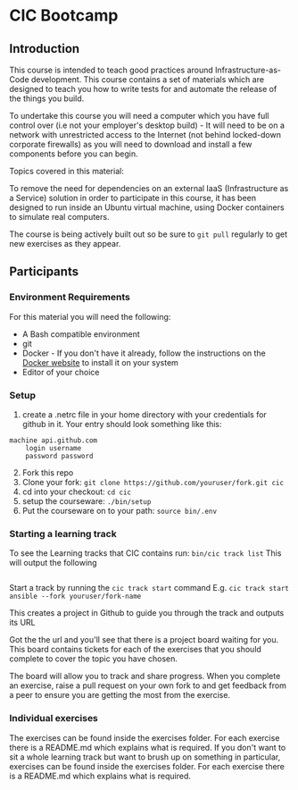 # CIC Bootcamp
## Introduction
This course is intended to teach good practices around Infrastructure-as-Code development. This course contains a set of materials which are designed to teach you how to write tests for and automate the release of the things you build.

To undertake this course you will need a computer which you have full control over (i.e not your employer's desktop build) - It will need to be on a network with unrestricted access to the Internet (not behind locked-down corporate firewalls) as you will need to download and install a few components before you can begin.

Topics covered in this material:


To remove the need for dependencies on an external IaaS (Infrastructure as a Service) solution in order to participate in this course, it has been designed to run inside an Ubuntu virtual machine, using Docker containers to simulate real computers.

The course is being actively built out so be sure to `git pull` regularly to get new exercises as they appear.

## Participants
### Environment Requirements
For this material you will need the following:
 - A Bash compatible environment
 - git
 - Docker - If you don't have it already, follow the instructions on the [Docker website](https://docs.docker.com/install/#next-release) to install it on your system
 - Editor of your choice

### Setup
1. create a .netrc file in your home directory with your credentials for github in it.
  Your entry should look something like this:
  ```
  machine api.github.com
      login username
      password password
  ```
  
2. Fork this repo
3. Clone your fork: `git clone https://github.com/youruser/fork.git cic`
4. cd into your checkout: `cd cic`
5. setup the courseware: `./bin/setup`
6. Put the courseware on to your path: `source bin/.env`

### Starting a learning track
To see the Learning tracks that CIC contains run: `bin/cic track list`
This will output the following
```

```

Start a track by running the `cic track start` command
E.g. `cic track start ansible --fork youruser/fork-name`

This creates a project in Github to guide you through the track and outputs its URL

Got the the url and you'll see that there is a project board waiting for you. This board contains tickets for each of the exercises that you should complete to cover the topic you have chosen.

The board will allow you to track and share progress. When you complete an exercise, raise a pull request on your own fork to and get feedback from a peer to ensure you are getting the most from the exercise.

### Individual exercises
The exercises can be found inside the exercises folder. For each exercise there is a README.md which explains what is required. If you don't want to sit a whole learning track but want to brush up on something in particular, exercises can be found inside the exercises folder. For each exercise there is a README.md which explains what is required.


